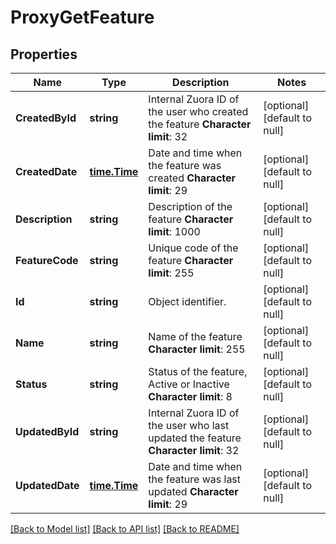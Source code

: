 # ProxyGetFeature

## Properties
Name | Type | Description | Notes
------------ | ------------- | ------------- | -------------
**CreatedById** | **string** |  Internal Zuora ID of the user who created the feature **Character limit**: 32  | [optional] [default to null]
**CreatedDate** | [**time.Time**](time.Time.md) |  Date and time when the feature was created **Character limit**: 29  | [optional] [default to null]
**Description** | **string** |  Description of the feature **Character limit**: 1000  | [optional] [default to null]
**FeatureCode** | **string** |  Unique code of the feature **Character limit**: 255  | [optional] [default to null]
**Id** | **string** | Object identifier. | [optional] [default to null]
**Name** | **string** |  Name of the feature **Character limit**: 255  | [optional] [default to null]
**Status** | **string** |  Status of the feature, Active or Inactive **Character limit**: 8  | [optional] [default to null]
**UpdatedById** | **string** |  Internal Zuora ID of the user who last updated the feature **Character limit**: 32  | [optional] [default to null]
**UpdatedDate** | [**time.Time**](time.Time.md) |  Date and time when the feature was last updated **Character limit**: 29  | [optional] [default to null]

[[Back to Model list]](../README.md#documentation-for-models) [[Back to API list]](../README.md#documentation-for-api-endpoints) [[Back to README]](../README.md)


